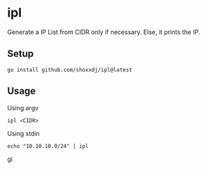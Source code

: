 # ipl

Generate a IP List from CIDR only if necessary.
Else, it prints the IP.

## Setup

```
go install github.com/shoxxdj/ipl@latest
```

## Usage

Using argv

```
ipl <CIDR>
```

Using stdin

```
echo "10.10.10.0/24" | ipl
```

gi
